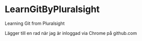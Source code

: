 # LearnGitByPluralsight
Learning Git from Pluralsight

Lägger till en rad när jag är inloggad via Chrome på github.com

